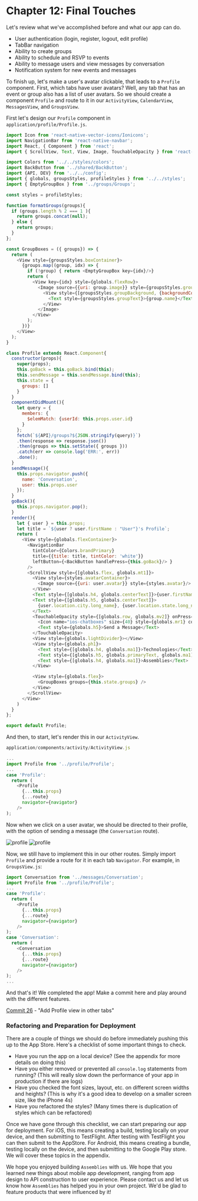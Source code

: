 # Chapter 12: Final Touches

Let's review what we've accomplished before and what our app can do. 

- User authentication (login, register, logout, edit profile)
- TabBar navigation 
- Ability to create groups
- Ability to schedule and RSVP to events
- Ability to message users and view messages by conversation
- Notification system for new events and messages

To finish up, let's make a user's avatar clickable, that leads to a `Profile` component. First, which tabs have user avatars? Well, any tab that has an event or group also has a list of user avatars. So we should create a component `Profile` and route to it in our `ActivityView`, `CalendarView`, `MessagesView`, and `GroupsView`.

First let's design our `Profile` component in `application/profile/Profile.js`.

```javascript
import Icon from 'react-native-vector-icons/Ionicons';
import NavigationBar from 'react-native-navbar';
import React, { Component } from 'react';
import { ScrollView, Text, View, Image, TouchableOpacity } from 'react-native';

import Colors from '../../styles/colors';
import BackButton from '../shared/BackButton';
import {API, DEV} from '../../config';
import { globals, groupsStyles, profileStyles } from '../../styles';
import { EmptyGroupBox } from '../groups/Groups';

const styles = profileStyles;

function formatGroups(groups){
  if (groups.length % 2 === 1 ){
    return groups.concat(null);
  } else {
    return groups;
  }
};

const GroupBoxes = ({ groups}) => {
  return (
    <View style={groupsStyles.boxContainer}>
      {groups.map((group, idx) => {
        if (!group) { return <EmptyGroupBox key={idx}/>}
        return (
          <View key={idx} style={globals.flexRow}>
            <Image source={{uri: group.image}} style={groupsStyles.groupImage}>
              <View style={[groupsStyles.groupBackground, {backgroundColor: group.color,}]} >
                <Text style={groupsStyles.groupText}>{group.name}</Text>
              </View>
            </Image>
          </View>
        );
      })}
    </View>
  );
}

class Profile extends React.Component{
  constructor(props){
    super(props);
    this.goBack = this.goBack.bind(this);
    this.sendMessage = this.sendMessage.bind(this);
    this.state = {
      groups: []
    }
  }
  componentDidMount(){
    let query = {
      members: {
        $elemMatch: {userId: this.props.user.id}
      }
    };
    fetch(`${API}/groups?${JSON.stringify(query)}`)
    .then(response => response.json())
    .then(groups => this.setState({ groups }))
    .catch(err => console.log('ERR:', err))
    .done();
  }
  sendMessage(){
    this.props.navigator.push({
      name: 'Conversation',
      user: this.props.user
    });
  }
  goBack(){
    this.props.navigator.pop();
  }
  render(){
    let { user } = this.props;
    let title = `${user ? user.firstName : "User"}'s Profile`;
    return (
      <View style={globals.flexContainer}>
        <NavigationBar
          tintColor={Colors.brandPrimary}
          title={{title: title, tintColor: 'white'}}
          leftButton={<BackButton handlePress={this.goBack}/> }
        />
        <ScrollView style={[globals.flex, globals.mt1]}>
          <View style={styles.avatarContainer}>
            <Image source={{uri: user.avatar}} style={styles.avatar}/>
          </View>
          <Text style={[globals.h4, globals.centerText]}>{user.firstName} {user.lastName}</Text>
          <Text style={[globals.h5, globals.centerText]}>
            {user.location.city.long_name}, {user.location.state.long_name}
          </Text>
          <TouchableOpacity style={[globals.row, globals.mv2]} onPress={this.sendMessage}>
            <Icon name="ios-chatboxes" size={40} style={globals.mr1} color={Colors.brandPrimary}/>
            <Text style={globals.h5}>Send a Message</Text>
          </TouchableOpacity>
          <View style={globals.lightDivider}></View>
          <View style={globals.ph1}>
            <Text style={[globals.h4, globals.ma1]}>Technologies</Text>
            <Text style={[globals.h5, globals.primaryText, globals.ma1]}>{user.technologies.join(', ')}</Text>
            <Text style={[globals.h4, globals.ma1]}>Assemblies</Text>
          </View>

          <View style={globals.flex}>
            <GroupBoxes groups={this.state.groups} />
          </View>
        </ScrollView>
      </View>
    )
  }
};

export default Profile;
```

And then, to start, let's render this in our `ActivityView`.

```javascript
application/components/activity/ActivityView.js

...
import Profile from '../profile/Profile';
...
case 'Profile':
  return (
    <Profile
      {...this.props}
      {...route}
      navigator={navigator}
    />
);
```

Now when we click on a user avatar, we should be directed to their profile, with the option of sending a message (the `Conversation` route).

![profile](/images/chapter-13/profile-1.png)
![profile](/images/chapter-13/profile-2.png)

Now, we still have to implement this in our other routes. Simply import `Profile` and provide a route for it in each tab `Navigator`. For example, in `GroupsView.js`:

```javascript
import Conversation from '../messages/Conversation';
import Profile from '../profile/Profile';
...
case 'Profile':
  return (
    <Profile
      {...this.props}
      {...route}
      navigator={navigator}
    />
);
case 'Conversation':
  return (
    <Conversation
      {...this.props}
      {...route}
      navigator={navigator}
    />
);
...
```

And that's it! We completed the app! Make a commit here and play around with the different features.

[Commit 26](https://github.com/buildreactnative/assemblies-tutorial/tree/7c8f56213c64e2490b6de7bf3deed0863197f7ee) - "Add Profile view in other tabs"

### Refactoring and Preparation for Deployment

There are a couple of things we should do before immediately pushing this up to the App Store. Here's a checklist of some important things to check.

- Have you run the app on a local device? (See the appendix for more details on doing this)
- Have you either removed or prevented all `console.log` statements from running? (This will really slow down the performance of your app in production if there are logs)
- Have you checked the font sizes, layout, etc. on different screen widths and heights? (This is why it's a good idea to develop on a smaller screen size, like the iPhone 4s)
- Have you refactored the styles? (Many times there is duplication of styles which can be refactored)

Once we have gone through this checklist, we can start preparing our app for deployment. For iOS, this means creating a build, testing locally on your device, and then submitting to TestFlight. After testing with TestFlight you can then submit to the AppStore. For Android, this means creating a bundle, testing locally on the device, and then submitting to the Google Play store. We will cover these topics in the appendix.

We hope you enjoyed building `Assemblies` with us. We hope that you learned new things about mobile app development, ranging from app design to API construction to user experience. Please contact us and let us know how `Assemblies` has helped you in your own project. We'd be glad to feature products that were influenced by it!


